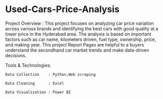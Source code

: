 # Used-Cars-Price-Analysis

Project Overview :
 This project focuses on analyzing car price variation across various brands and identifying the best cars with good quality at a lower price in the Hyderabad area. The analysis is based on important factors such as car name, kilometers driven, fuel type, ownership, price, and making year.
     This project Report Pages are helpful to a buyers understand the secondhand car market trends and make  data-driven decisions.

Tools & Technologies:

    Data Collection    : Python,Web scraping
    
    Data Cleaning      : Excel
    
    Data Visualization : Power BI
